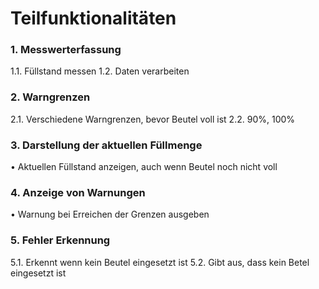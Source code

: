# Teilfunktionalitäten

### 1. Messwerterfassung

  1.1.	Füllstand messen
  1.2.	Daten verarbeiten
### 2.	Warngrenzen
  2.1.	Verschiedene Warngrenzen, bevor Beutel voll ist
  2.2.	90%, 100%
### 3.	Darstellung der aktuellen Füllmenge
•	Aktuellen Füllstand anzeigen, auch wenn Beutel noch nicht voll
### 4.	Anzeige von Warnungen
•	Warnung bei Erreichen der Grenzen ausgeben
### 5.	Fehler Erkennung
  5.1.	Erkennt wenn kein Beutel eingesetzt ist
  5.2.	Gibt aus, dass kein Betel eingesetzt ist
